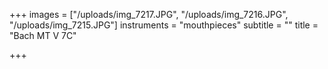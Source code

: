+++
images = ["/uploads/img_7217.JPG", "/uploads/img_7216.JPG", "/uploads/img_7215.JPG"]
instruments = "mouthpieces"
subtitle = ""
title = "Bach MT V 7C"

+++
